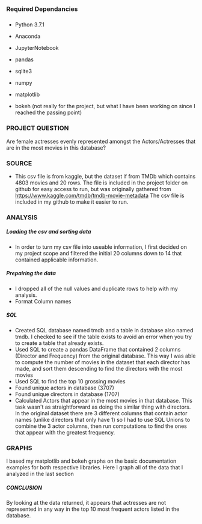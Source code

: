 ### Required Dependancies
##### 
- Python 3.7.1
- Anaconda
- JupyterNotebook

- pandas
- sqlite3
- numpy
- matplotlib

- bokeh (not really for the project, but what I have been working on since I reached the passing point)

### PROJECT QUESTION
Are female actresses evenly represented amongst the Actors/Actresses that are in the most movies in this database?

### SOURCE
- This csv file is from kaggle, but the dataset if from TMDb which contains 4803 movies and 20 rows.  The file is included in the project folder on github for easy access to run, but was originally gathered from https://www.kaggle.com/tmdb/tmdb-movie-metadata
The csv file is included in my github to make it easier to run.

### ANALYSIS
##### Loading the csv and sorting data
- In order to turn my csv file into useable information, I first decided on my project scope and filtered the initial 20 columns down to 14 that contained applicable information.

##### Prepairing the data
- I dropped all of the null values and duplicate rows to help with my analysis.
- Format Column names

##### SQL
- Created SQL database named tmdb and a table in database also named tmdb.  I checked to see if the table exists to avoid an error when you try to create a table that already exists.
- Used SQL to create a pandas DataFrame that contained 2 columns (Director and Frequency) from the original database.  This way I was able to compute the number of movies in the dataset that each director has made, and sort them descending to find the directors with the most movies
- Used SQL to find the top 10 grossing movies
- Found unique actors in database (3707)
- Found unique directors in database (1707)
- Calculated Actors that appear in the most movies in that database.  This task wasn't as straightforward as doing the similar thing with directors.  In the original dataset there are 3 different columns that contain actor names (unlike directors that only have 1) so I had to use SQL Unions to combine the 3 actor columns, then run computations to find the ones that appear with the greatest frequency.

### GRAPHS
I based my matplotlib and bokeh graphs on the basic documentation examples for both respective libraries.  Here I graph all of the data that I analyzed in the last section

##### CONCLUSION
By looking at the data returned, it appears that actresses are not represented in any way in the top 10 most frequent actors listed in the database.  

